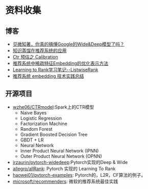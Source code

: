# 资料收集

## 博客

- [见微知著，你真的搞懂Google的Wide&Deep模型了吗？](https://zhuanlan.zhihu.com/p/142958834)
- [知识蒸馏在推荐系统的应用](https://zhuanlan.zhihu.com/p/143155437)
- [Ctr 预估之 Calibration](https://zhuanlan.zhihu.com/p/142086309)
- [推荐系统中稀疏特征Embedding的优化表示方法](https://zhuanlan.zhihu.com/p/141517705)
- [Learning to Rank学习笔记--ListwiseRank](https://zhuanlan.zhihu.com/p/66514492)
- [推荐系统 embedding 技术实践总结](https://zhuanlan.zhihu.com/p/143763320)

## 开源项目

- [wzhe06/CTRmodel](https://github.com/wzhe06/CTRmodel):Spark上的CTR模型
    - Naive Bayes
    - Logistic Regression
    - Factorization Machine
    - Random Forest
    - Gradient Boosted Decision Tree
    - GBDT + LR
    - Neural Network
    - Inner Product Neural Network (IPNN)
    - Outer Product Neural Network (OPNN)
- [jrzaurin/pytorch-widedeep](https://github.com/jrzaurin/pytorch-widedeep):Pytorch实现的Deep & Wide
- [allegro/allRank](https://github.com/allegro/allRank): Pytorch 实现的 Learning To Rank
- [haowei01/pytorch-examples](https://github.com/haowei01/pytorch-examples): Pytorch的，L2R，CF算法的例子。
- [microsoft/recommenders](https://github.com/microsoft/recommenders): 微软的推荐系统最佳实践